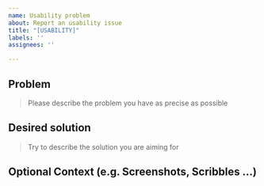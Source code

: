 ```yaml
---
name: Usability problem
about: Report an usability issue
title: "[USABILITY]"
labels: ''
assignees: ''

---
```


## Problem
> Please describe the problem you have as precise as possible

## Desired solution
> Try to describe the solution you are aiming for

## Optional Context (e.g. Screenshots, Scribbles ...)
